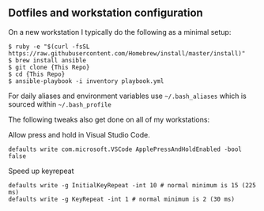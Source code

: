 ## Dotfiles and workstation configuration

On a new workstation I typically do the following as a minimal setup:

```
$ ruby -e "$(curl -fsSL https://raw.githubusercontent.com/Homebrew/install/master/install)"
$ brew install ansible
$ git clone {This Repo}
$ cd {This Repo}
$ ansible-playbook -i inventory playbook.yml 
```

For daily aliases and environment variables use `~/.bash_aliases` which is sourced within `~/.bash_profile` 

The following tweaks also get done on all of my workstations:

Allow press and hold in Visual Studio Code.

```
defaults write com.microsoft.VSCode ApplePressAndHoldEnabled -bool false
```

Speed up keyrepeat

```
defaults write -g InitialKeyRepeat -int 10 # normal minimum is 15 (225 ms)
defaults write -g KeyRepeat -int 1 # normal minimum is 2 (30 ms)
```

